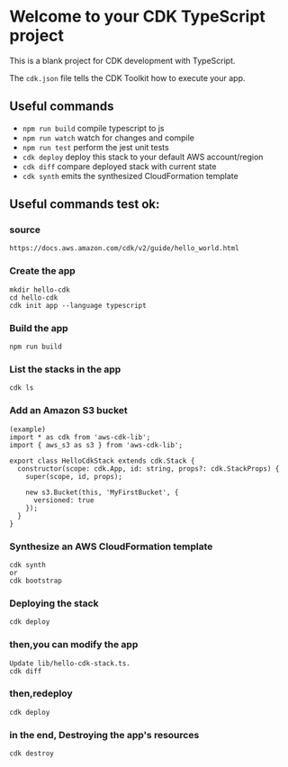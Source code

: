 # Welcome to your CDK TypeScript project

This is a blank project for CDK development with TypeScript.

The `cdk.json` file tells the CDK Toolkit how to execute your app.

## Useful commands

* `npm run build`   compile typescript to js
* `npm run watch`   watch for changes and compile
* `npm run test`    perform the jest unit tests
* `cdk deploy`      deploy this stack to your default AWS account/region
* `cdk diff`        compare deployed stack with current state
* `cdk synth`       emits the synthesized CloudFormation template

## Useful commands test ok:

### source
`https://docs.aws.amazon.com/cdk/v2/guide/hello_world.html`


### Create the app
```
mkdir hello-cdk
cd hello-cdk
cdk init app --language typescript
```
### Build the app
```
npm run build
```

### List the stacks in the app
```
cdk ls
```

### Add an Amazon S3 bucket
```
(example)
import * as cdk from 'aws-cdk-lib';
import { aws_s3 as s3 } from 'aws-cdk-lib';

export class HelloCdkStack extends cdk.Stack {
  constructor(scope: cdk.App, id: string, props?: cdk.StackProps) {
    super(scope, id, props);

    new s3.Bucket(this, 'MyFirstBucket', {
      versioned: true
    });
  }
}
```

### Synthesize an AWS CloudFormation template
```
cdk synth
or
cdk bootstrap
```

### Deploying the stack
```
cdk deploy
```

### then,you can modify the app
```
Update lib/hello-cdk-stack.ts. 
cdk diff
```

### then,redeploy
```
cdk deploy
```

### in the end, Destroying the app's resources
```
cdk destroy
```
